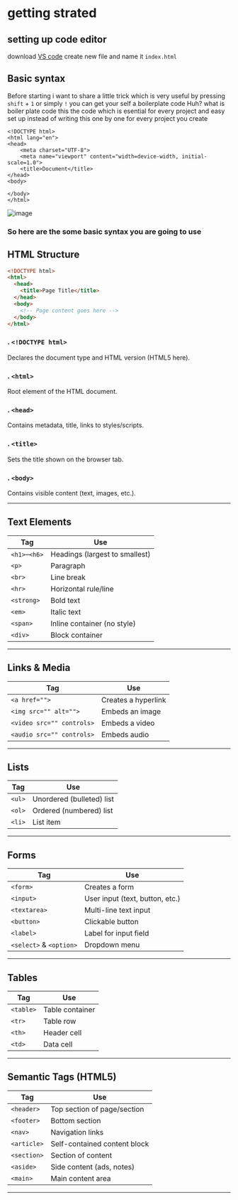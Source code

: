 # getting strated 
## setting up code editor 
   download [VS code](https://code.visualstudio.com/) 
   create new file and name it `index.html` 
## Basic syntax 
   Before starting i want to share a little trick which is very useful 
   by pressing ` shift ` + ` 1 ` or simply `!` you can get your self a boilerplate code 
   Huh? what is boiler plate code 
   this the code which is esential for every project and easy set up 
   instead of writing this one by one for every project you create 
```
<!DOCTYPE html>
<html lang="en">
<head>
    <meta charset="UTF-8">
    <meta name="viewport" content="width=device-width, initial-scale=1.0">
    <title>Document</title>
</head>
<body>
    
</body>
</html>
```
![image](https://github.com/user-attachments/assets/8335efbb-2c18-4218-a6a1-e1d0ca6803f5)

### So here are the some basic syntax you are going to use 


##  **HTML** Structure
```html
<!DOCTYPE html>
<html>
  <head>
    <title>Page Title</title>
  </head>
  <body>
    <!-- Page content goes here -->
  </body>
</html>
```

### . `<!DOCTYPE html>`
Declares the document type and HTML version (HTML5 here).

### . `<html>`
Root element of the HTML document.

### . `<head>`
Contains metadata, title, links to styles/scripts.

### . `<title>`
Sets the title shown on the browser tab.

### . `<body>`
Contains visible content (text, images, etc.).

---

##  Text Elements

| Tag        | Use                              |
|------------|----------------------------------|
| `<h1>`–`<h6>` | Headings (largest to smallest) |
| `<p>`      | Paragraph                        |
| `<br>`     | Line break                       |
| `<hr>`     | Horizontal rule/line             |
| `<strong>` | Bold text                        |
| `<em>`     | Italic text                      |
| `<span>`   | Inline container (no style)      |
| `<div>`    | Block container                  |

---

##  Links & Media

| Tag         | Use                                       |
|-------------|-------------------------------------------|
| `<a href="">` | Creates a hyperlink                     |
| `<img src="" alt="">` | Embeds an image                |
| `<video src="" controls>` | Embeds a video            |
| `<audio src="" controls>` | Embeds audio              |

---

##  Lists

| Tag        | Use                             |
|------------|----------------------------------|
| `<ul>`     | Unordered (bulleted) list        |
| `<ol>`     | Ordered (numbered) list          |
| `<li>`     | List item                        |

---

##  Forms

| Tag             | Use                          |
|------------------|------------------------------|
| `<form>`         | Creates a form               |
| `<input>`        | User input (text, button, etc.) |
| `<textarea>`     | Multi-line text input        |
| `<button>`       | Clickable button             |
| `<label>`        | Label for input field        |
| `<select>` & `<option>` | Dropdown menu         |

---

##  Tables

| Tag       | Use                          |
|-----------|-------------------------------|
| `<table>` | Table container               |
| `<tr>`    | Table row                     |
| `<th>`    | Header cell                   |
| `<td>`    | Data cell                     |

---

##  Semantic Tags (HTML5)

| Tag         | Use                          |
|-------------|-------------------------------|
| `<header>`  | Top section of page/section   |
| `<footer>`  | Bottom section                |
| `<nav>`     | Navigation links              |
| `<article>` | Self-contained content block  |
| `<section>` | Section of content            |
| `<aside>`   | Side content (ads, notes)     |
| `<main>`    | Main content area             |

---


